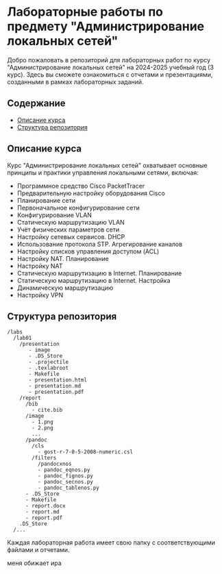 # Лабораторные работы по предмету "Администрирование локальных сетей" 

Добро пожаловать в репозиторий для лабораторных работ по курсу "Администрирование локальных сетей" на 2024-2025 учебный год (3 курс). Здесь вы сможете ознакомиться с отчетами и презентациями, созданными в рамках лабораторных заданий. 

## Содержание

- [Описание курса](#описание-курса)
- [Структура репозитория](#структура-репозитория)

## Описание курса

Курс "Администрирование локальных сетей" охватывает основные принципы и практики управления локальными сетями, включая:
- Программное средство Cisco PacketTracer
- Предварительную настройку оборудования Cisco
- Планирование сети
- Первоначальное конфигурирование сети
- Конфигурирование VLAN
- Статическую маршрутизацию VLAN
- Учёт физических параметров сети
- Настройку сетевых сервисов. DHCP
- Использование протокола STP. Агрегирование каналов
- Настройку списков управления доступом (ACL)
- Настройку NAT. Планирование
- Настройку NAT
- Статическую маршрутизацию в Internet. Планирование
- Статическую маршрутизацию в Internet. Настройка
- Динамическую маршрутизацию
- Настройку VPN

## Структура репозитория

```
/labs
  /lab01
    /presentation
       - image
       - .DS_Store
       - .projectile
       - .texlabroot
       - Makefile
       - presentation.html
       - presentation.md
       - presentation.pdf
    /report
      /bib
        - cite.bib
      /image
        - 1.png
        - 2.png
        ...
      /pandoc
        /cls
          - gost-r-7-0-5-2008-numeric.csl
        /filters
          /pandocxnos
          - pandoc_eqnos.py
          - pandoc_fignos.py
          - pandoc_secnos.py
          - pandoc_tablenos.py
      - .DS_Store
      - Makefile
      - report.docx
      - report.md
      - report.pdf
    .DS_Store
  /...
```
Каждая лабораторная работа имеет свою папку с соответствующими файлами и отчетами.


меня обижает ира
